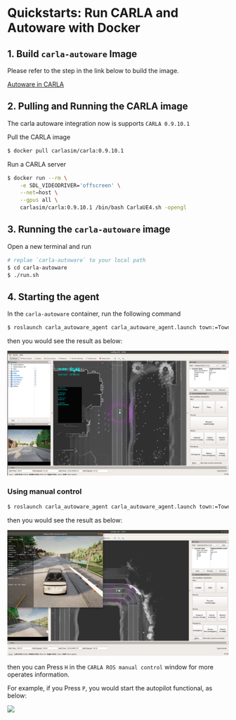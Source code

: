 # Quickstarts: Run CARLA and Autoware with Docker

## 1. Build `carla-autoware` Image

Please refer to the step in the link below to build the image.

[Autoware in CARLA](https://github.com/kaka-lin/carla-autoware)

## 2. Pulling and Running the CARLA image

The carla autoware integration now is supports `CARLA 0.9.10.1`

Pull the CARLA image

```bash
$ docker pull carlasim/carla:0.9.10.1
```

Run a CARLA server

```bash
$ docker run --rm \
    -e SDL_VIDEODRIVER='offscreen' \
    --net=host \
    --gpus all \
    carlasim/carla:0.9.10.1 /bin/bash CarlaUE4.sh -opengl
```

## 3. Running the `carla-autoware` image

Open a new terminal and run

```bash
# replae `carla-autoware` to your local path
$ cd carla-autoware
$ ./run.sh
```

## 4. Starting the agent

In the `carla-autoware` container, run the following command

```bash
$ roslaunch carla_autoware_agent carla_autoware_agent.launch town:=Town01
```

then you would see the result as below:

![](images/carla-autoware-1.png)

### Using manual control

```bash
$ roslaunch carla_autoware_agent carla_autoware_agent.launch town:=Town01 use_manual_control:=true
```

then you would see the result as below:

![](images/carla-autoware-2.png)

then you can Press `H` in the `CARLA ROS manual control` window for more operates information.

For example, if you Press `P`, you would start the autopilot functional, as below:

![](images/carla-autoware.gif)
